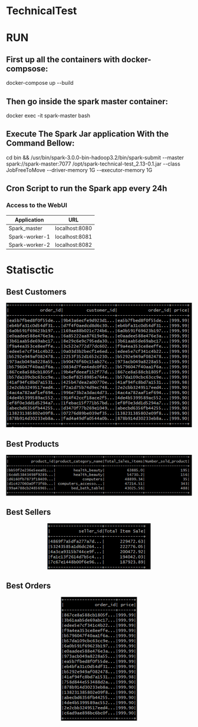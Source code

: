 # TechnicalTest

# RUN

## First up all the containers with docker-compsose: 

docker-compose up --build
## Then go inside the spark master container:
docker exec -it spark-master bash
## Execute The Spark Jar application With the Command Bellow:

cd bin && /usr/bin/spark-3.0.0-bin-hadoop3.2/bin/spark-submit --master spark://spark-master:7077 /opt/spark-technical-test_2.13-0.1.jar --class JobFreeToMove --driver-memory 1G --executor-memory 1G
## Cron Script to run the Spark app every 24h

### Access to the WebUI

| Application     | URL                                      
| --------------- | ----------------------------------------
| Spark_master    | localhost:8080                           
| Spark-worker-1  | localhost:8081                        
| Spark-worker-2  | localhost:8082                      



# Statisctic

## Best Customers

<p align="center"><img src="images/BestCustumer.PNG"></p>


##  Best Products

<p align="center"><img src="images/BestProduct.PNG"></p>


## Best Sellers
<p align="center"><img src="images/BestSeller.PNG"></p>

## Best Orders
<p align="center"><img src="images/BestOrder.PNG"></p>

